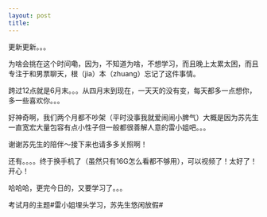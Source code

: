 ```yaml
---
layout: post
title: 
---
```


更新更新。。。

为啥会挑在这个时间嘞，因为，不知道为啥，不想学习，而且晚上太累太困，而且专注于和男票聊天，根（jia）本（zhuang）忘记了这件事情。

跨过12点就是6月末。。。从四月末到现在，一天天的没有变，每天都多一点想你，多一些喜欢你。。。

好神奇啊，我们两个月都不吵架（平时没事我就爱闹闹小脾气）大概是因为苏先生一直宽宏大量包容有点小性子但一般都很善解人意的雷小姐吧。。。

谢谢苏先生的陪伴～接下来也请多多关照啊！

还有。。。。终于换手机了（虽然只有16G怎么看都不够用），可以视频了！太好了！开心！

哈哈哈，更完今日的，又要学习了。。。

考试月的主题#雷小姐埋头学习，苏先生悠闲放假#

